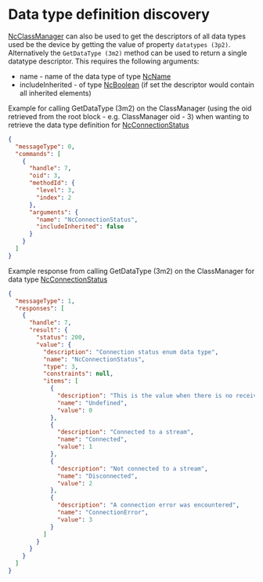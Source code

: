 # Data type definition discovery

[NcClassManager](https://specs.amwa.tv/ms-05-02/branches/v1.0.x/docs/Managers.html#class-manager) can also be used to get the descriptors of all data types used be the device by getting the value of property `datatypes (3p2)`. Alternatively the `GetDataType (3m2)` method can be used to return a single datatype descriptor. This requires the following arguments:

* name - name of the data type of type [NcName](https://specs.amwa.tv/ms-05-02/branches/v1.0.x/docs/Framework.html#ncname)
* includeInherited - of type [NcBoolean](https://specs.amwa.tv/ms-05-02/branches/v1.0.x/docs/Framework.html#primitives) (if set the descriptor would contain all inherited elements)

Example for calling GetDataType (3m2) on the ClassManager (using the oid retrieved from the root block - e.g. ClassManager oid - 3) when wanting to retrieve the data type definition for [NcConnectionStatus](https://specs.amwa.tv/nmos-control-feature-sets/branches/main/monitoring/#ncconnectionstatus)

```json
{
  "messageType": 0,
  "commands": [
    {
      "handle": 7,
      "oid": 3,
      "methodId": {
        "level": 3,
        "index": 2
      },
      "arguments": {
        "name": "NcConnectionStatus",
        "includeInherited": false
      }
    }
  ]
}
```

Example response from calling GetDataType (3m2) on the ClassManager for data type [NcConnectionStatus](https://specs.amwa.tv/nmos-control-feature-sets/branches/main/monitoring/#ncconnectionstatus)

```json
{
  "messageType": 1,
  "responses": [
    {
      "handle": 7,
      "result": {
        "status": 200,
        "value": {
          "description": "Connection status enum data type",
          "name": "NcConnectionStatus",
          "type": 3,
          "constraints": null,
          "items": [
            {
              "description": "This is the value when there is no receiver",
              "name": "Undefined",
              "value": 0
            },
            {
              "description": "Connected to a stream",
              "name": "Connected",
              "value": 1
            },
            {
              "description": "Not connected to a stream",
              "name": "Disconnected",
              "value": 2
            },
            {
              "description": "A connection error was encountered",
              "name": "ConnectionError",
              "value": 3
            }
          ]
        }
      }
    }
  ]
}
```
